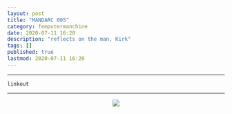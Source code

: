 ```yaml
---
layout: post
title: "MANDARC 005"
category: femputermanchine
date: 2020-07-11 16:20
description: "reflects on the man, Kirk"
tags: []
published: true
lastmod: 2020-07-11 16:20
---
```


*****

`linkout`

*****

<center><img src="{{ site.url }}/assets/img/mandarc-spitballsonkirk.jpg"  /></center>



